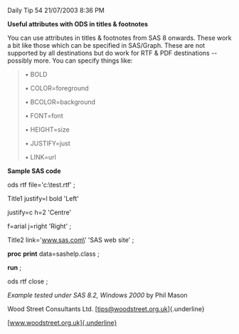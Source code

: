 Daily Tip 54 21/07/2003 8:36 PM

**Useful attributes with ODS in titles & footnotes**

You can use attributes in titles & footnotes from SAS 8 onwards. These
work a bit like those which can be specified in SAS/Graph. These are not
supported by all destinations but do work for RTF & PDF destinations --
possibly more. You can specify things like:

> • BOLD
>
> • COLOR=foreground
>
> • BCOLOR=background
>
> • FONT=font
>
> • HEIGHT=size
>
> • JUSTIFY=just
>
> • LINK=url

**Sample SAS code**

ods rtf file=\'c:\\test.rtf\' ;

Title1 justify=l bold \'Left\'

justify=c h=2 \'Centre\'

f=arial j=right \'Right\' ;

Title2 link=\'www.sas.com\' \'SAS web site\' ;

**proc** **print** data=sashelp.class ;

**run** ;

ods rtf close ;

*Example tested under SAS 8.2, Windows 2000* by Phil Mason

Wood Street Consultants Ltd. [tips@woodstreet.org.uk]{.underline}

[www.woodstreet.org.uk]{.underline}
